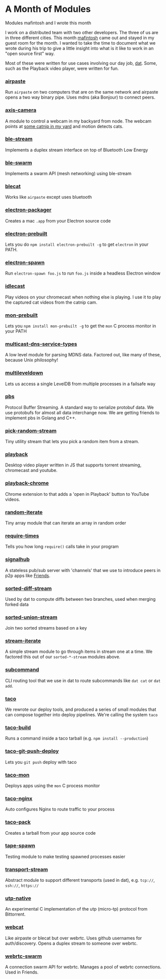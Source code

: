 <div id="header"><h1 class="title">A Month of Modules</h1></div>

Modules mafintosh and I wrote this month

I work on a distributed team with two other developers. The three of us are in three different cities. This month [mafintosh](http://github.com/mafintosh/) came out and stayed in my guest room for the month. I wanted to take the time to document what we wrote during his trip to give a little insight into what is it like to work in an "open source first" way.

Most of these were written for use cases involving our day job, [dat](http://dat-data.com/). Some, such as the Playback video player, were written for fun.

### [airpaste](https://npmjs.org/airpaste)

Run `airpaste` on two computers that are on the same network and airpaste opens a two way binary pipe. Uses mdns (aka Bonjour) to connect peers.

### [axis-camera](https://npmjs.org/axis-camera)

A module to control a webcam in my backyard from node. The webcam points at [some catnip in my yard](https://twitter.com/maxogden/status/587743809947086849) and motion detects cats.

### [ble-stream](https://npmjs.org/ble-stream)

Implements a duplex stream interface on top of Bluetooth Low Energy

### [ble-swarm](https://npmjs.org/ble-swarm)

Implements a swarm API (mesh networking) using ble-stream

### [blecat](https://npmjs.org/blecat)

Works like `airpaste` except uses bluetooth

### [electron-packager](https://npmjs.org/electron-packager)

Creates a mac `.app` from your Electron source code

### [electron-prebuilt](https://npmjs.org/electron-prebuilt)

Lets you do `npm install electron-prebuilt -g` to get `electron` in your PATH.

### [electron-spawn](https://npmjs.org/electron-spawn)

Run `electron-spawn foo.js` to run `foo.js` inside a headless Electron window

### [idlecast](https://npmjs.org/idlecast)

Play videos on your chromecast when nothing else is playing. I use it to play the captured cat videos from the catnip cam.

### [mon-prebuilt](https://npmjs.org/mon-prebuilt)

Lets you `npm install mon-prebuilt -g` to get the `mon` C process monitor in your PATH

### [multicast-dns-service-types](https://npmjs.org/multicast-dns-service-types)

A low level module for parsing MDNS data. Factored out, like many of these, because Unix philosophy!

### [multileveldown](https://npmjs.org/multileveldown)

Lets us access a single LevelDB from multiple processes in a failsafe way

### [pbs](https://npmjs.org/pbs)

Protocol Buffer Streaming. A standard way to serialize protobuf data. We use protobufs for almost all data interchange now. We are getting friends to implement pbs in Golang and C++.

### [pick-random-stream](https://npmjs.org/pick-random-stream)

Tiny utility stream that lets you pick a random item from a stream.

### [playback](https://github.com/mafintosh/playback)

Desktop video player written in JS that supports torrent streaming, chromecast and youtube.

### [playback-chrome](https://github.com/maxogden/playback-chrome)

Chrome extension to that adds a 'open in Playback' button to YouTube videos.

### [random-iterate](https://npmjs.org/random-iterate)

Tiny array module that can iterate an array in random order

### [require-times](https://npmjs.org/require-times)

Tells you how long `require()` calls take in your program

### [signalhub](https://npmjs.org/signalhub)

A stateless pub/sub server with 'channels' that we use to introduce peers in p2p apps like [Friends](https://moose-team.github.io/friends).

### [sorted-diff-stream](https://npmjs.org/sorted-diff-stream)

Used by dat to compute diffs between two branches, used when merging forked data

### [sorted-union-stream](https://npmjs.org/sorted-union-stream)

Join two sorted streams based on a key

### [stream-iterate](https://npmjs.org/stream-iterate)

A simple stream module to go through items in stream one at a time. We factored this out of our `sorted-*-stream` modules above.

### [subcommand](https://npmjs.org/subcommand)

CLI routing tool that we use in dat to route subcommands like `dat cat` or `dat add`.

### [taco](https://npmjs.org/taco)

We rewrote our deploy tools, and produced a series of small modules that can compose together into deploy pipelines. We're calling the system `taco`

### [taco-build](https://npmjs.org/taco-build)

Runs a command inside a taco tarball (e.g. `npm install --production`)

### [taco-git-push-deploy](https://npmjs.org/taco-git-push-deploy)

Lets you `git push` deploy with taco

### [taco-mon](https://npmjs.org/taco-mon)

Deploys apps using the `mon` C process monitor

### [taco-nginx](https://npmjs.org/taco-nginx)

Auto configures Nginx to route traffic to your process

### [taco-pack](https://npmjs.org/taco-pack)

Creates a tarball from your app source code

### [tape-spawn](https://npmjs.org/tape-spawn)

Testing module to make testing spawned processes easier

### [transport-stream](https://npmjs.org/transport-stream)

Abstract module to support different transports (used in dat), e.g. `tcp://`, `ssh://`, `https://`

### [utp-native](https://npmjs.org/utp-native)

An experimental C implementation of the utp (micro-tp) protocol from Bittorrent.

### [webcat](https://npmjs.org/webcat)

Like airpaste or blecat but over webrtc. Uses github usernames for auth/discovery. Opens a duplex stream to someone over webrtc.

### [webrtc-swarm](https://npmjs.org/webrtc-swarm)

A connection swarm API for webrtc. Manages a pool of webrtc connections. Used in Friends.
